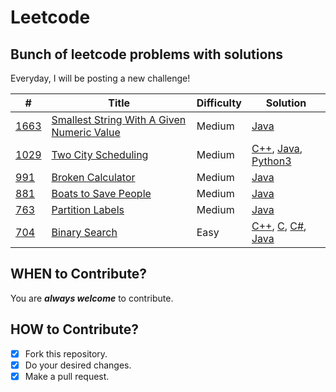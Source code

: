 # Leetcode #
## Bunch of leetcode problems with solutions ##
Everyday, I will be posting a new challenge!

| # | Title | Difficulty | Solution |
|---|-------|------------|----------|
|[1663](./algorithms/Java/SmallestStringWithAGivenNumericValue/SmallestStringWithAGivenNumericValue.docx)|[Smallest String With A Given Numeric Value](https://leetcode.com/problems/smallest-string-with-a-given-numeric-value/)|Medium|[Java](./algorithms/Java/SmallestStringWithAGivenNumericValue/SmallestStringWithAGivenNumericValue.java)|
|[1029](./algorithms/Java/TwoCityScheduling/TwoCityScheduling.docx)|[Two City Scheduling](https://leetcode.com/problems/two-city-scheduling/)|Medium|[C++](./algorithms/C++/TwoCityScheduling/TwoCityScheduling.cpp), [Java](./algorithms/Java/TwoCityScheduling/TwoCityScheduling.java), [Python3](./algorithms/Python3/TwoCityScheduling/TwoCityScheduling.py)|
|[991](./algorithms/Java/BrokenCalculator/BrokenCalculator.docx)|[Broken Calculator](https://leetcode.com/problems/broken-calculator/)|Medium|[Java](./algorithms/Java/BrokenCalculator/BrokenCalculator.java)|
|[881](./algorithms/Java/BoatstoSavePeople/BoatstoSavePeople.docx)|[Boats to Save People](https://leetcode.com/problems/boats-to-save-people/)|Medium|[Java](./algorithms/Java/BoatstoSavePeople/BoatstoSavePeople.java)|
|[763](./algorithms/Java/PartitionLabels/PartitionLabels.docx)|[Partition Labels](https://leetcode.com/problems/partition-labels)|Medium|[Java](./algorithms/Java/PartitionLabels/PartitionLabels.java)|
|[704](./algorithms/Java/BinarySearch/BinarySearch.docx)|[Binary Search](https://leetcode.com/problems/binary-search/)|Easy|[C++](./algorithms/C++/BinarySearch/BinarySearch.cpp), [C](./algorithms/C/BinarySearch/BinarySearch.c), [C#](./algorithms/Csharp/BinarySearch/BinarySearch.cs), [Java](./algorithms/Java/BinarySearch/BinarySearch.java)|





## WHEN to Contribute? ##
You are ***always welcome*** to contribute.

## HOW to Contribute? ##
- [x] Fork this repository.
- [x] Do your desired changes.
- [x] Make a pull request.
